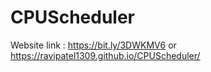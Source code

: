 # CPUScheduler
Website link : https://bit.ly/3DWKMV6  or  https://ravipatel1309.github.io/CPUScheduler/
